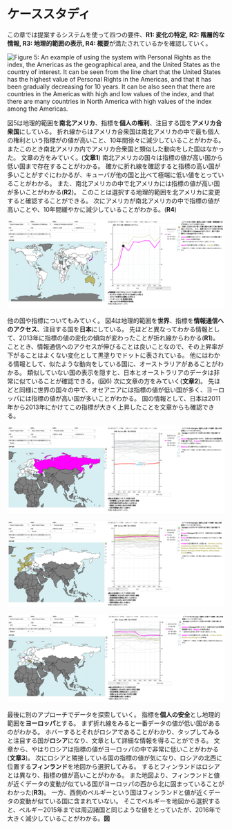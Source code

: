 # ケーススタディ
<!-- Fig 5,4,6,7,8,9 -->

この章では提案するシステムを使って四つの要件、**R1: 変化の特定, R2: 階層的な情報, R3: 地理的範囲の表示, R4: 概要**が満たされているかを確認していく。

![Figure 5: An example of using the system with Personal Rights as the index, the Americas as the geographical area, and the United States as the country of interest. It can be seen from the line chart that the United States has the highest value of Personal Rights in the Americas, and that it has been gradually decreasing for 10 years. It can be also seen that there are countries in the Americas with high and low values of the index, and that there are many countries in North America with high values of the index among the Americas.](img/5_SPI_Time_Series.png)

図5は地理的範囲を**南北アメリカ**、指標を**個人の権利**、注目する国を**アメリカ合衆国**にしている。
折れ線からはアメリカ合衆国は南北アメリカの中で最も個人の権利という指標がの値が高いこと、10年間徐々に減少していることがわかる。
またこのとき南北アメリカ内でアメリカ合衆国と類似した動向をした国はなかった。
文章の方をみていく。(**文章1**)
南北アメリカの国々は指標の値が高い国から低い国まで存在することがわかる。
確かに折れ線を確認すると指標の高い国が多いことがすぐにわかるが、キューバが他の国と比べて極端に低い値をとっていることがわかる。
また、南北アメリカの中で北アメリカには指標の値が高い国が多いことがわかる(**R2**)。
このことは選択する地理的範囲を北アメリカに変更すると確認することができる。
次にアメリカが南北アメリカの中で指標の値が高いことや、10年間緩やかに減少していることがわかる。(**R4**)

![Figure 6: A comparison of data from Japan and Australia on access to information and communication shows that they are very similar.](img/6_SPI_Time_Series.png)

他の国や指標についてもみていく。
図4は地理的範囲を**世界**、指標を**情報通信へのアクセス**、注目する国を**日本**にしている。
先ほどと異なってわかる情報として、2013年に指標の値の変化の傾向が変わったことが折れ線からわかる(**R1**)。
こととき、情報通信へのアクセスが伸びることは良いことなので、その上昇率が下がることはよくない変化として黒塗りでドットに表されている。
他にはわかる情報として、似たような動向をしている国に、オーストラリアがあることがわかる。
類似していない国の表示を隠すと、日本とオーストラリアのデータは非常に似ていることが確認できる。(図6)
次に文章の方をみていく(**文章2**)。
先ほどと同様に世界の国々の中で、オセアニアには指標の値が低い国が多く、ヨーロッパには指標の値が高い国が多いことがわかる。
国の情報として、日本は2011年から2013年にかけてこの指標が大きく上昇したことを文章からも確認できる。

![Figure 7a:](img/7a_SPI_Time_Series.png)

![Figure 7b:](img/7b_SPI_Time_Series.png)

![Figure 7c:](img/7c_SPI_Time_Series.png)

最後に別のアプローチでデータを探索していく。
指標を**個人の安全**とし地理的範囲を**ヨーロッパ**とする。
まず折れ線をみると一番データの値が低い国があるのがわかる。
ホバーするとそれがロシアであることがわかり、タップしてみると注目する国が**ロシア**になり、文章として詳細な情報を得ることができる。
文章から、やはりロシアは指標の値がヨーロッパの中で非常に低いことがわかる(**文章3**)。
次にロシアと隣接している国の指標の値が気になり、ロシアの北西に位置する**フィンランド**を地図から選択してみる。
するとフィンランドはロシアとは異なり、指標の値が高いことがわかる。
また地図より、フィンランドと値が近くデータの変動が似ている国がヨーロッパの西から北に固まっていることがわかった(**R3**)。
一方、西側のベルギーという国はフィンランドと値が近くデータの変動が似ている国に含まれていない。
そこでベルギーを地図から選択すると、ベルギー2015年までは周辺諸国と同じような値をとっていたが、2016年で大きく減少していることがわかる。**図**